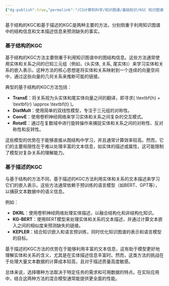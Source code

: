 ```yaml
---
{"dg-publish":true,"permalink":"/CS计算机科学/知识图谱/基础知识/KGC 知识图谱补全/","created":"2024-04-20T15:32:28.000+08:00","updated":"2024-04-24T00:28:49.058+08:00"}
---
```



基于结构的KGC和基于描述的KGC是两种主要的方法，分别侧重于利用知识图谱中的结构信息和文本描述信息来预测缺失的事实。

### 基于结构的KGC

基于结构的KGC方法主要侧重于利用知识图谱中的图结构信息。这些方法通常使用实体和关系之间的已知三元组（例如，(头实体, 关系, 尾实体)）来学习实体和关系的嵌入表示。这种方法的核心思想是将实体和关系映射到一个连续的向量空间中，通过这些向量的几何关系来推断可能的链接。

典型的基于结构的KGC方法包括：

- **TransE**：将关系视为头实体和尾实体向量之间的翻译，即寻求\( \textbf{h} + \textbf{r} \approx \textbf{t} \)。
- **DistMult**：使用简单的双线性模型，专注于三元组的对称性。
- **ConvE**：使用卷积神经网络来学习实体和关系之间复杂的交互模式。
- **RotatE**：通过在复数域中进行旋转操作来捕捉实体和关系之间的对称性、反对称性和反转性。

这些模型的优势在于能够直接从图结构中学习，并且通常计算效率较高。然而，它们的主要局限性在于难以处理丰富的文本信息，如实体的描述或属性，这可能限制了模型对复杂关系的理解能力。

### 基于描述的KGC

与基于结构的方法不同，基于描述的KGC方法利用实体和关系的文本描述来学习它们的嵌入表示。这些方法通常依赖于预训练的语言模型（如BERT、GPT等），以捕获文本数据中的语义信息。

例如：

- **DKRL**：使用卷积神经网络处理实体描述，以融合结构化和非结构化知识。
- **KG-BERT**：使用BERT模型来处理实体和关系的文本描述，并通过计算文本嵌入之间的相似度来预测缺失的链接。
- **KEPLER**：结合知识嵌入和语言预训练，同时优化知识图谱的表示和语言模型的目标。

基于描述的KGC方法的优势在于能够利用丰富的文本信息，这有助于模型更好地理解实体和关系的含义，尤其是在实体描述信息丰富时。然而，这类方法的挑战在于处理大量文本数据的计算成本较高，且对于描述质量高度敏感。

总体来说，选择哪种方法取决于特定任务的需求和可用数据的特点。在实际应用中，结合这两种方法的混合模型通常能提供更全面的性能。